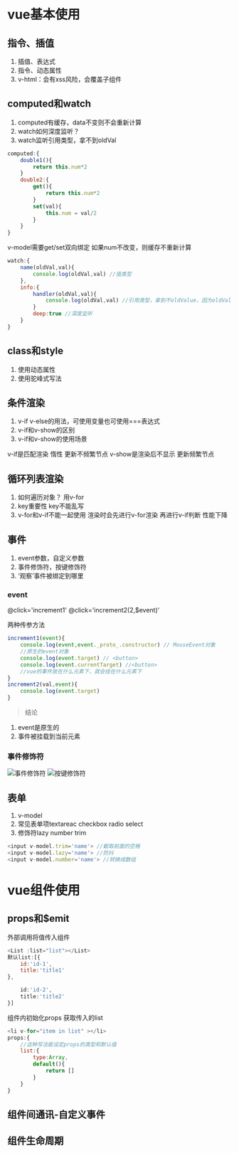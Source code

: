 # vue基本使用
 
## 指令、插值

1. 插值、表达式
2. 指令、动态属性
3. v-html：会有xss风险，会覆盖子组件

## computed和watch
1. computed有缓存，data不变则不会重新计算
2. watch如何深度监听？
3. watch监听引用类型，拿不到oldVal

```js
computed:{
    double1(){
        return this.num*2
    }
    double2:{
        get(){
            return this.num*2
        }
        set(val){
            this.num = val/2
        }
    }
} 
```
v-model需要get/set双向绑定
如果num不改变，则缓存不重新计算 

```js
watch:{
    name(oldVal,val){
        console.log(oldVal,val) //值类型
    },
    info:{
        handler(oldVal,val){
            console.log(oldVal,val) //引用类型，拿到不oldValue，因为oldValue和val指向同一个地址，所以拿不到变化前的值
        }
        deep:true //深度监听
    }
}
```

## class和style
1. 使用动态属性
2. 使用驼峰式写法

## 条件渲染 
1. v-if v-else的用法，可使用变量也可使用===表达式
2. v-if和v-show的区别
3. v-if和v-show的使用场景

v-if是匹配渲染 惰性 更新不频繁节点
v-show是渲染后不显示 更新频繁节点

## 循环列表渲染
1. 如何遍历对象？ 用v-for
2. key重要性 key不能乱写
3. v-for和v-if不能一起使用 渲染时会先进行v-for渲染 再进行v-if判断 性能下降

## 事件
1. event参数，自定义参数
2. 事件修饰符，按键修饰符
3. ‘观察’事件被绑定到哪里

### event
@click='increment1'
@click='increment2(2,$event)'

两种传参方法
```js
increment1(event){
    console.log(event,event._proto_.constructor) // MouseEvent对象
    //原生的event对象
    console.log(event.target) // <button>
    console.log(event.currentTarget) //<button> 
    //vue的事件放在什么元素下，就会挂在什么元素下
}
increment2(val,event){
    console.log(event.target)
}
```
>结论

1. event是原生的
2. 事件被挂载到当前元素

### 事件修饰符

![事件修饰符](http://pic.yupoo.com/kkkxing/401db75d/c45962a1.png)
![按键修饰符](http://pic.yupoo.com/kkkxing/0bcbdaa2/9cf2ee2f.png)

## 表单
1. v-model
2. 常见表单项textareac checkbox radio select
3. 修饰符lazy number trim

```js
<input v-model.trim='name'> //截取前面的空格 
<input v-model.lazy='name'> //防抖 
<input v-model.number='name'> //转换成数组 
```

# vue组件使用

## props和$emit
外部调用将值传入组件
```js
<List :list="list"></List>
默认list:[{
    id:'id-1',
    title:'title1'
},

    id:'id-2',
    title:'title2'
}]
```
组件内初始化props 获取传入的list
```js
<li v-for="item in list" ></li>
props:{
    //这种写法能设定props的类型和默认值
    list:{
        type:Array,
        default(){
            return []
        }
    }
}
```

## 组件间通讯-自定义事件

## 组件生命周期

